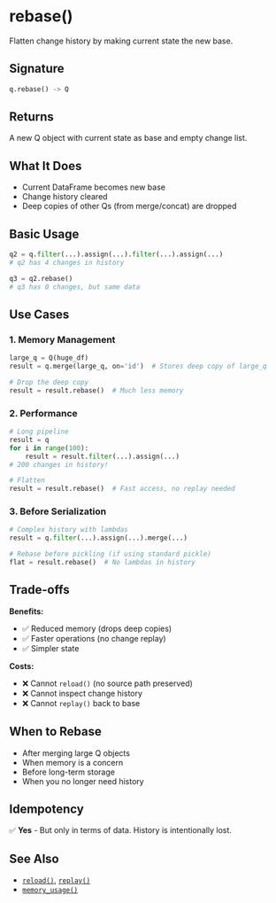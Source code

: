 # rebase()

Flatten change history by making current state the new base.

## Signature

```python
q.rebase() -> Q
```

## Returns

A new Q object with current state as base and empty change list.

## What It Does

- Current DataFrame becomes new base
- Change history cleared
- Deep copies of other Qs (from merge/concat) are dropped

## Basic Usage

```python
q2 = q.filter(...).assign(...).filter(...).assign(...)
# q2 has 4 changes in history

q3 = q2.rebase()
# q3 has 0 changes, but same data
```

## Use Cases

### 1. Memory Management
```python
large_q = Q(huge_df)
result = q.merge(large_q, on='id')  # Stores deep copy of large_q

# Drop the deep copy
result = result.rebase()  # Much less memory
```

### 2. Performance
```python
# Long pipeline
result = q
for i in range(100):
    result = result.filter(...).assign(...)
# 200 changes in history!

# Flatten
result = result.rebase()  # Fast access, no replay needed
```

### 3. Before Serialization
```python
# Complex history with lambdas
result = q.filter(...).assign(...).merge(...)

# Rebase before pickling (if using standard pickle)
flat = result.rebase()  # No lambdas in history
```

## Trade-offs

**Benefits:**
- ✅ Reduced memory (drops deep copies)
- ✅ Faster operations (no change replay)
- ✅ Simpler state

**Costs:**
- ❌ Cannot `reload()` (no source path preserved)
- ❌ Cannot inspect change history
- ❌ Cannot `replay()` back to base

## When to Rebase

- After merging large Q objects
- When memory is a concern
- Before long-term storage
- When you no longer need history

## Idempotency

✅ **Yes** - But only in terms of data. History is intentionally lost.

## See Also

- [`reload()`](reload.md), [`replay()`](refresh.md)
- [`memory_usage()`](memory_usage.md)

